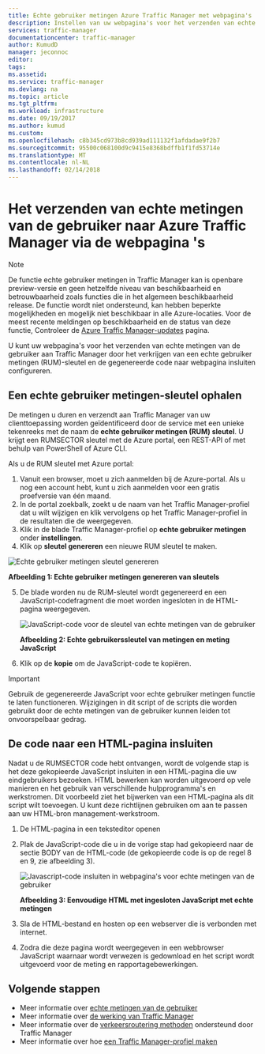 ```yaml
---
title: Echte gebruiker metingen Azure Traffic Manager met webpagina's | Microsoft Docs
description: Instellen van uw webpagina's voor het verzenden van echte metingen van de gebruiker aan Traffic Manager
services: traffic-manager
documentationcenter: traffic-manager
author: KumudD
manager: jeconnoc
editor: 
tags: 
ms.assetid: 
ms.service: traffic-manager
ms.devlang: na
ms.topic: article
ms.tgt_pltfrm: 
ms.workload: infrastructure
ms.date: 09/19/2017
ms.author: kumud
ms.custom: 
ms.openlocfilehash: c8b345cd973b8cd939ad111132f1afdadae9f2b7
ms.sourcegitcommit: 95500c068100d9c9415e8368bdffb1f1fd53714e
ms.translationtype: MT
ms.contentlocale: nl-NL
ms.lasthandoff: 02/14/2018
---
```

# <a name="how-to-send-real-user-measurements-to-azure-traffic-manager-using-web-pages"></a>Het verzenden van echte metingen van de gebruiker naar Azure Traffic Manager via de webpagina 's

>[!NOTE]
>De functie echte gebruiker metingen in Traffic Manager kan is openbare preview-versie en geen hetzelfde niveau van beschikbaarheid en betrouwbaarheid zoals functies die in het algemeen beschikbaarheid release. De functie wordt niet ondersteund, kan hebben beperkte mogelijkheden en mogelijk niet beschikbaar in alle Azure-locaties. Voor de meest recente meldingen op beschikbaarheid en de status van deze functie, Controleer de [Azure Traffic Manager-updates](https://azure.microsoft.com/updates/?product=traffic-manager) pagina.

U kunt uw webpagina's voor het verzenden van echte metingen van de gebruiker aan Traffic Manager door het verkrijgen van een echte gebruiker metingen (RUM)-sleutel en de gegenereerde code naar webpagina insluiten configureren.

## <a name="obtain-a-real-user-measurements-key"></a>Een echte gebruiker metingen-sleutel ophalen

De metingen u duren en verzendt aan Traffic Manager van uw clienttoepassing worden geïdentificeerd door de service met een unieke tekenreeks met de naam de **echte gebruiker metingen (RUM) sleutel**. U krijgt een RUMSECTOR sleutel met de Azure portal, een REST-API of met behulp van PowerShell of Azure CLI.

Als u de RUM sleutel met Azure portal:
1. Vanuit een browser, moet u zich aanmelden bij de Azure-portal. Als u nog een account hebt, kunt u zich aanmelden voor een gratis proefversie van één maand.
2. In de portal zoekbalk, zoekt u de naam van het Traffic Manager-profiel dat u wilt wijzigen en klik vervolgens op het Traffic Manager-profiel in de resultaten die de weergegeven.
3. Klik in de blade Traffic Manager-profiel op **echte gebruiker metingen** onder **instellingen**.
4. Klik op **sleutel genereren** een nieuwe RUM sleutel te maken.
 
  ![Echte gebruiker metingen sleutel genereren](./media/traffic-manager-create-rum-visual-studio/generate-rum-key.png)

   **Afbeelding 1: Echte gebruiker metingen genereren van sleutels**

5. De blade worden nu de RUM-sleutel wordt gegenereerd en een JavaScript-codefragment die moet worden ingesloten in de HTML-pagina weergegeven.
 
    ![JavaScript-code voor de sleutel van echte metingen van de gebruiker](./media/traffic-manager-create-rum-web-pages/rum-javascript-code.png)

    **Afbeelding 2: Echte gebruikerssleutel van metingen en meting JavaScript**
 
6.  Klik op de **kopie** om de JavaScript-code te kopiëren. 

>[!IMPORTANT]
> Gebruik de gegenereerde JavaScript voor echte gebruiker metingen functie te laten functioneren. Wijzigingen in dit script of de scripts die worden gebruikt door de echte metingen van de gebruiker kunnen leiden tot onvoorspelbaar gedrag.

## <a name="embed-the-code-to-an-html-web-page"></a>De code naar een HTML-pagina insluiten

Nadat u de RUMSECTOR code hebt ontvangen, wordt de volgende stap is het deze gekopieerde JavaScript insluiten in een HTML-pagina die uw eindgebruikers bezoeken. HTML bewerken kan worden uitgevoerd op vele manieren en het gebruik van verschillende hulpprogramma's en werkstromen. Dit voorbeeld ziet het bijwerken van een HTML-pagina als dit script wilt toevoegen. U kunt deze richtlijnen gebruiken om aan te passen aan uw HTML-bron management-werkstroom.

1.  De HTML-pagina in een teksteditor openen
2.  Plak de JavaScript-code die u in de vorige stap had gekopieerd naar de sectie BODY van de HTML-code (de gekopieerde code is op de regel 8 en 9, zie afbeelding 3).
 
    ![Javascript-code insluiten in webpagina's voor echte metingen van de gebruiker](./media/traffic-manager-create-rum-web-pages/real-user-measurement-embed-script.png)  

    **Afbeelding 3: Eenvoudige HTML met ingesloten JavaScript met echte metingen**

3.  Sla de HTML-bestand en hosten op een webserver die is verbonden met internet. 
4. Zodra die deze pagina wordt weergegeven in een webbrowser JavaScript waarnaar wordt verwezen is gedownload en het script wordt uitgevoerd voor de meting en rapportagebewerkingen.


## <a name="next-steps"></a>Volgende stappen
- Meer informatie over [echte metingen van de gebruiker](traffic-manager-rum-overview.md)
- Meer informatie over [de werking van Traffic Manager](traffic-manager-overview.md)
- Meer informatie over de [verkeersroutering methoden](traffic-manager-routing-methods.md) ondersteund door Traffic Manager
- Meer informatie over hoe [een Traffic Manager-profiel maken](traffic-manager-create-profile.md)

